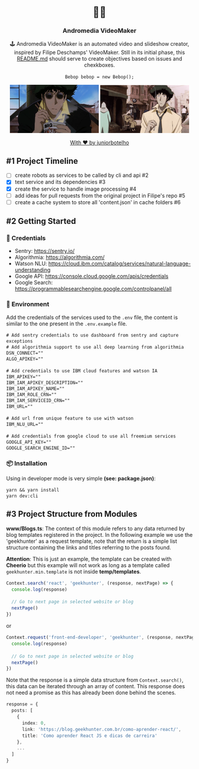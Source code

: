 <h1 align="center">
  🐱‍💻
</h1>

<h3 align="center">
  Andromedia VideoMaker
</h3>

<p align="center">
  🕹️ Andromedia VideoMaker is an automated video and slideshow creator, inspired by Filipe Deschamps' VideoMaker. Still in its initial phase, this <a href="/README.md">README.md</a> should serve to create objectives based on issues and chexkboxes.
</p>

<p align="center">
  <code>Bebop bebop = new Bebop();</code>
</p>

<p align="center">
  <img width="240" height="auto" src="temp/bebop-eat.gif">
  <img width="240" height="auto" src="temp/bebop-work.gif">
</p>

<p align="center">
  <a href="https://github.com/juniorbotelho">
    With ❤️ by juniorbotelho
  </a>
<p>

## #1 Project Timeline
- [ ] create robots as services to be called by cli and api #2
- [X] text service and its dependencies #3
- [X] create the service to handle image processing #4
- [ ] add ideas for pull requests from the original project in Filipe's repo #5
- [ ] create a cache system to store all 'content.json' in cache folders #6

## #2 Getting Started

### 🔑 Credentials

- Sentry: https://sentry.io/
- Algorithmia: https://algorithmia.com/
- Watson NLU: https://cloud.ibm.com/catalog/services/natural-language-understanding
- Google API: https://console.cloud.google.com/apis/credentials
- Google Search: https://programmablesearchengine.google.com/controlpanel/all

### 📩 Environment

Add the credentials of the services used to the ```.env``` file, the content is similar to the one present in the ```.env.example``` file.

```shell
# Add sentry credentials to use dashboard from sentry and capture exceptions
# Add algorithmia support to use all deep learning from algorithmia
DSN_CONNECT=""
ALGO_APIKEY=""

# Add credentials to use IBM cloud features and watson IA
IBM_APIKEY=""
IBM_IAM_APIKEY_DESCRIPTION=""
IBM_IAM_APIKEY_NAME=""
IBM_IAM_ROLE_CRN=""
IBM_IAM_SERVICEID_CRN=""
IBM_URL=""

# Add url from unique feature to use with watson
IBM_NLU_URL=""

# Add credentials from google cloud to use all freemium services
GOOGLE_API_KEY=""
GOOGLE_SEARCH_ENGINE_ID=""
```

### 📦 Installation

Using in developer mode is very simple **(see: package.json)**:

```shell
yarn && yarn install
yarn dev:cli
```

## #3 Project Structure from Modules

**www/Blogs.ts**: The context of this module refers to any data returned by blog templates registered in the project. In the following example we use the 'geekhunter' as a request template, note that the return is a simple list structure containing the links and titles referring to the posts found.

**Attention**: This is just an example, the template can be created with **Cheerio** but this example will not work as long as a template called ```geekhunter.min.template``` is not inside **temp/templates**.

```typescript
Context.search('react', 'geekhunter', (response, nextPage) => {
  console.log(response)

  // Go to next page in selected website or blog
  nextPage()
})
```

or

```typescript
Context.request('front-end-developer', 'geekhunter', (response, nextPage) => {
  console.log(response)

  // Go to next page in selected website or blog
  nextPage()
})
```

Note that the response is a simple data structure from ```Context.search()```, this data can be iterated through an array of content. This response does not need a promise as this has already been done behind the scenes.

```typescript
response = {
  posts: [
    {
      index: 0,
      link: 'https://blog.geekhunter.com.br/como-aprender-react/',
      title: 'Como aprender React JS e dicas de carreira'
    },
    ...
  ]
}
```
